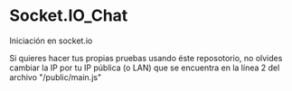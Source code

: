 # Socket.IO_Chat
Iniciación en socket.io


Si quieres hacer tus propias pruebas usando éste reposotorio, no olvides cambiar la IP por tu IP pública (o LAN) que se encuentra en la línea 2 del archivo "/public/main.js"
